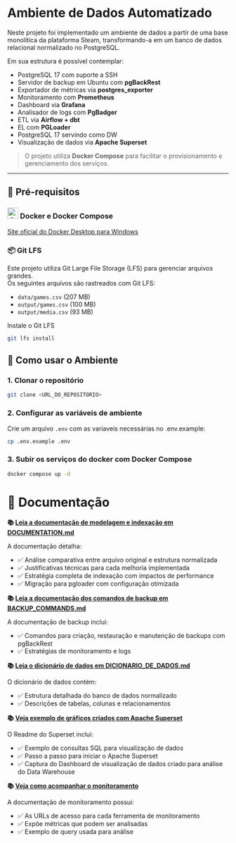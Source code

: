 # Ambiente de Dados Automatizado
Neste projeto foi implementado um ambiente de dados a partir de uma base monolítica da plataforma Steam, transformando-a em um banco de dados relacional normalizado no PostgreSQL.

Em sua estrutura é possível contemplar:

- PostgreSQL 17 com suporte a SSH
- Servidor de backup em Ubuntu com **pgBackRest**
- Exportador de métricas via **postgres_exporter**
- Monitoramento com **Prometheus**
- Dashboard via **Grafana**
- Analisador de logs com **PgBadger**
- ETL via **Airflow + dbt**
- EL com **PGLoader**
- PostgreSQL 17 servindo como DW
- Visualização de dados via **Apache Superset**

> O projeto utiliza **Docker Compose** para facilitar o provisionamento e gerenciamento dos serviços.

---

## 📜 Pré-requisitos

### <img src="https://cdn.jsdelivr.net/gh/devicons/devicon/icons/docker/docker-original.svg" height="25" alt="docker logo"  /> Docker e Docker Compose

[Site oficial do Docker Desktop para Windows](https://docs.docker.com/desktop/setup/install/windows-install/)

### 📦 Git LFS

Este projeto utiliza Git Large File Storage (LFS) para gerenciar arquivos grandes.<br>
Os seguintes arquivos são rastreados com Git LFS:
- `data/games.csv` (207 MB)
- `output/games.csv` (100 MB)
- `output/media.csv` (93 MB)
  
Instale o Git LFS
```bash
git lfs install
```

## 🚀 Como usar o Ambiente

### 1. Clonar o repositório
```bash
git clone <URL_DO_REPOSITORIO>
```
### 2. Configurar as variáveis de ambiente
Crie um arquivo `.env` com as variaveis necessárias no .env.example:
```bash
cp .env.example .env
```
### 3. Subir os serviços do docker com Docker Compose
```bash
docker compose up -d 
```

# 📄 Documentação

**📚 [Leia a documentação de modelagem e indexação em DOCUMENTATION.md](./docs/MODELAGEM.md)**

A documentação detalha:
- ✅ Análise comparativa entre arquivo original e estrutura normalizada
- ✅ Justificativas técnicas para cada melhoria implementada
- ✅ Estratégia completa de indexação com impactos de performance
- ✅ Migração para pgloader com configuração otimizada

**📚 [Leia a documentação dos comandos de backup em BACKUP_COMMANDS.md](./docs/COMANDOS_BACKUP.md)**

A documentação de backup inclui:
- ✅ Comandos para criação, restauração e manutenção de backups com pgBackRest
- ✅ Estratégias de monitoramento e logs

**📚 [Leia o dicionário de dados em DICIONARIO_DE_DADOS.md](./docs/DICIONARIO_DE_DADOS.md)**

O dicionário de dados contém:
- ✅ Estrutura detalhada do banco de dados normalizado
- ✅ Descrições de tabelas, colunas e relacionamentos

**📚 [Veja exemplo de gráficos criados com Apache Superset](./superset/README.md)**

O Readme do Superset inclui:
- ✅ Exemplo de consultas SQL para visualização de dados
- ✅ Passo a passo para iniciar o Apache Superset
- ✅ Captura do Dashboard de visualização de dados criado para análise do Data Warehouse
  
**📚 [Veja como acompanhar o monitoramento](./docs/SETUP_MONITORAMENTO.md)**

A documentação de monitoramento possui:
- ✅ As URLs de acesso para cada ferramenta de monitoramento
- ✅ Expôe métricas que podem ser analisadas 
- ✅ Exemplo de query usada para análise
